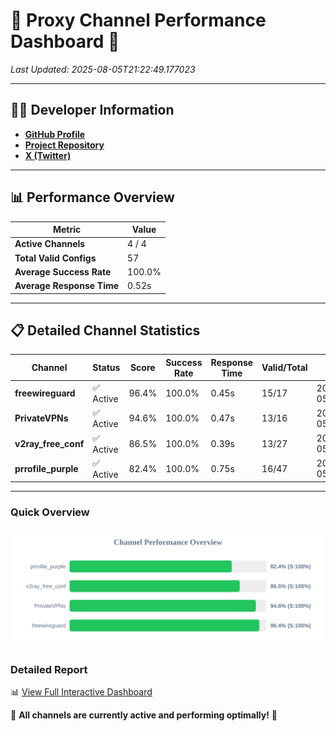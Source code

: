 # 🌟 Proxy Channel Performance Dashboard 🌟

_Last Updated: 2025-08-05T21:22:49.177023_

---

## 👩‍💻 Developer Information

- **[GitHub Profile](https://github.com/4n0nymou3)**  
- **[Project Repository](https://github.com/4n0nymou3/multi-proxy-config-fetcher)**  
- **[X (Twitter)](https://x.com/4n0nymou3)**  

---

## 📊 Performance Overview

| Metric                | Value       |
|-----------------------|-------------|
| **Active Channels**   | 4 / 4       |
| **Total Valid Configs** | 57          |
| **Average Success Rate** | 100.0%      |
| **Average Response Time** | 0.52s       |

---

## 📋 Detailed Channel Statistics

| Channel          | Status     | Score  | Success Rate | Response Time | Valid/Total | Last Success               |
|------------------|------------|--------|--------------|---------------|-------------|----------------------------|
| **freewireguard**  | ✅ Active  | 96.4%  | 100.0% | 0.45s         | 15/17       | 2025-08-05T21:22:49.175017 |
| **PrivateVPNs**  | ✅ Active  | 94.6%  | 100.0% | 0.47s         | 13/16       | 2025-08-05T21:22:48.696032 |
| **v2ray_free_conf**  | ✅ Active  | 86.5%  | 100.0% | 0.39s         | 13/27       | 2025-08-05T21:22:48.189897 |
| **prrofile_purple**  | ✅ Active  | 82.4%  | 100.0% | 0.75s         | 16/47       | 2025-08-05T21:22:47.729601 |

---

### Quick Overview
<div align="center">
  <a href="https://raw.githubusercontent.com/nullluser/NullRepo/refs/heads/main/assets/channel_stats_chart.svg">
    <img src="https://raw.githubusercontent.com/nullluser/NullRepo/refs/heads/main/assets/channel_stats_chart.svg" alt="Source Performance Statistics" width="800">
  </a>
</div>

### Detailed Report
📊 [View Full Interactive Dashboard](https://htmlpreview.github.io/?https://github.com/nullluser/NullRepo/blob/main/assets/performance_report.html)

🎉 **All channels are currently active and performing optimally!** 🎉
